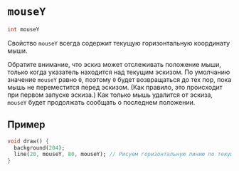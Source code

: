 # `mouseY`

```dart
int mouseY
```

Свойство `mouseY` всегда содержит текущую горизонтальную координату мыши.

Обратите внимание, что эскиз может отслеживать положение мыши, только когда указатель находится над текущим эскизом. По умолчанию значение `mouseY` равно `0`, поэтому `0` будет возвращаться до тех пор, пока мышь не переместится перед эскизом. (Как правило, это происходит при первом запуске эскиза.) Как только мышь удалится от эскиза, `mouseY` будет продолжать сообщать о последнем положении.

## Пример

```dart
void draw() {
  background(204);
  line(20, mouseY, 80, mouseY); // Рисуем горизонтальную линию по текущему положению мыши
}
```
